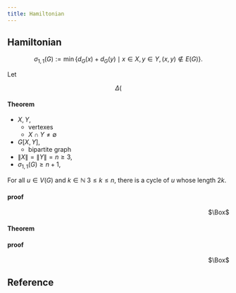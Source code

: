 ```yaml
---
title: Hamiltonian
---
```


## Hamiltonian

$$
    \sigma_{1,1}(G)
    :=
    \min
    \{
        d_{G}(x) + d_{G}(y)
        \mid
        x \in X,
        y \in Y,
        (x,y) \notin E(G)
    \}
    .
$$

Let 

$$
    \Delta(
$$


#### Theorem
- $X, Y$,
    - vertexes
    - $X \cap Y \neq \emptyset$
- $G[X, Y]$,
    - bipartite graph
- $\|X\| = \|Y\| = n \ge 3$,
- $\sigma_{1, 1}(G) \ge n + 1$,

For all $u \in V(G)$ and $k \in \mathbb{N}$ $3 \le k \le n$, there is a cycle of $u$ whose length $2k$.

#### proof


<div class="QED" style="text-align: right">$\Box$</div>


#### Theorem



#### proof

<div class="QED" style="text-align: right">$\Box$</div>

## Reference

